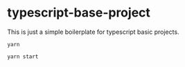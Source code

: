 # typescript-base-project

This is just a simple boilerplate for typescript basic projects.

`yarn`

`yarn start`
